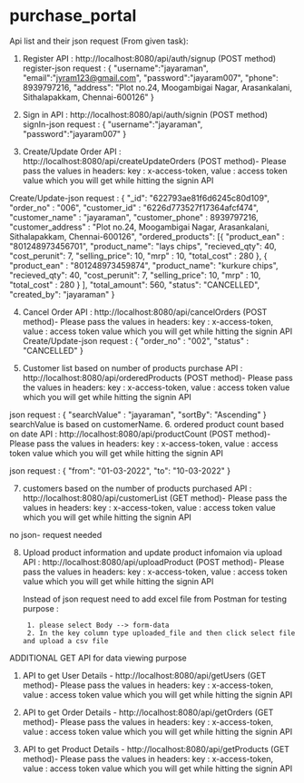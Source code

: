 # purchase_portal

Api list and their json request (From given task):

1. Register API          : http://localhost:8080/api/auth/signup (POST method)
   register-json request : 
                            {
                            "username":"jayaraman",
                            "email":"jyram123@gmail.com",
                            "password":"jayaram007",
                            "phone": 8939797216,
                            "address": "Plot no.24, Moogambigai Nagar, Arasankalani, Sithalapakkam, Chennai-600126"
                            }
    
2. Sign in API           : http://localhost:8080/api/auth/signin (POST method)
   signIn-json request   :
                            {
                            "username":"jayaraman",
                            "password":"jayaram007"
                            }

3. Create/Update Order API : http://localhost:8080/api/createUpdateOrders (POST method)- Please pass the   values in headers: key : x-access-token, value : access token value which you will get while hitting the signin API

Create/Update-json request : {
"_id": "622793ae81f6d6245c80d109",
"order_no" : "006",
"customer_id" : "6226d773527f17364afcf474",
"customer_name" : "jayaraman",
"customer_phone" : 8939797216,
"customer_address" : "Plot no.24, Moogambigai Nagar, Arasankalani, Sithalapakkam, Chennai-600126",
"ordered_products": [{
     "product_ean" : "801248973456701",
     "product_name":   "lays chips",
     "recieved_qty": 40,
     "cost_perunit":    7,
     "selling_price": 10,
     "mrp"         :   10,
     "total_cost"  :   280
   },
   {
     "product_ean" : "801248973459874",
     "product_name":   "kurkure chips",
     "recieved_qty": 40,
     "cost_perunit":    7,
     "selling_price": 10,
     "mrp"         :   10,
     "total_cost"  :   280
   }
   ],
"total_amount": 560,
"status":      "CANCELLED",
"created_by": "jayaraman"
}

4. Cancel Order API : http://localhost:8080/api/cancelOrders (POST method)- Please pass the   values in headers: key : x-access-token, value : access token value which you will get while hitting the signin API
Create/Update-json request : 
                                {
                                   "order_no" : "002",
                                   "status"   : "CANCELLED"
                                }

5. Customer list based on number of products purchase  API : http://localhost:8080/api/orderedProducts (POST method)- Please pass the   values in headers: key : x-access-token, value : access token value which you will get while hitting the signin API

  json request : {
      "searchValue" : "jayaraman", 
      "sortBy": "Ascending"
  }
    searchValue is based on customerName.
6. ordered product count based on date API : http://localhost:8080/api/productCount (POST method)- Please pass the   values in headers: key : x-access-token, value : access token value which you will get while hitting the signin API

json request : {
      "from": "01-03-2022",
        "to":   "10-03-2022"
  }

7. customers based on the number of products purchased API : http://localhost:8080/api/customerList (GET method)- Please pass the   values in headers: key : x-access-token, value : access token value which you will get while hitting the signin API

no json- request needed

8. Upload product information and update product infomaion via upload API : http://localhost:8080/api/uploadProduct (POST method)- Please pass the   values in headers: key : x-access-token, value : access token value which you will get while hitting the signin API

    Instead of json request need to add excel file from Postman for testing purpose :

        1. please select Body --> form-data
        2. In the key column type uploaded_file and then click select file and upload a csv file


ADDITIONAL GET API for data viewing purpose

1. API to get User Details - http://localhost:8080/api/getUsers (GET method)- Please pass the   values in headers: key : x-access-token, value : access token value which you will get while hitting the signin API

2. API to get Order Details - http://localhost:8080/api/getOrders (GET method)- Please pass the   values in headers: key : x-access-token, value : access token value which you will get while hitting the signin API

3. API to get Product Details - http://localhost:8080/api/getProducts (GET method)- Please pass the   values in headers: key : x-access-token, value : access token value which you will get while hitting the signin API




